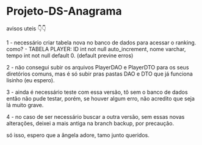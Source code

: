 # Projeto-DS-Anagrama

avisos uteis 👇👇

1 - necessário criar tabela nova no banco de dados para acessar o ranking. como?
    - TABELA PLAYER: ID int not null auto_increment, nome varchar, tempo int not null default 0. (default previne erros)
    
2 - não consegui subir os arquivos PlayerDAO e PlayerDTO para os seus diretórios comuns, mas é só subir pras pastas DAO e DTO que já funciona lisinho (eu espero).

3 - ainda é necessário teste com essa versão, tô sem o banco de dados então não pude testar, porém, se houver algum erro, não acredito que seja lá muito grave.

4 - no caso de ser necessário buscar a outra versão, sem essas novas alterações, deixei a mais antiga na branch backup, por precaução.

só isso, espero que a ângela adore, tamo junto queridos.
